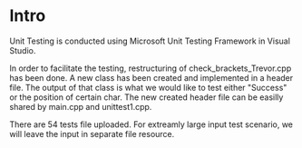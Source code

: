 # Intro

Unit Testing is conducted using Microsoft Unit Testing Framework
in Visual Studio.

In order to facilitate the testing, restructuring of check_brackets_Trevor.cpp
has been done. A new class has been created and implemented in a header file.
The output of that class is what we would like to test either "Success" or the
position of certain char. The new created header file can be easilly shared by
main.cpp and unittest1.cpp.

There are 54 tests file uploaded. For extreamly large input test scenario, we will
leave the input in separate file resource.
